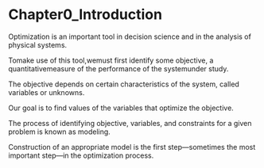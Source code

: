 # Chapter0_Introduction
Optimization is an important tool in decision science and in the analysis of physical systems. 

Tomake use of this tool,wemust first identify some objective, a quantitativemeasure of the performance of the systemunder study. 

The objective depends on certain characteristics of the system, called variables or unknowns. 

Our goal is to find values of the variables that optimize the objective. 

The process of identifying objective, variables, and constraints for a given problem is known as modeling. 

Construction of an appropriate model is the first step—sometimes the most important step—in the optimization process.
